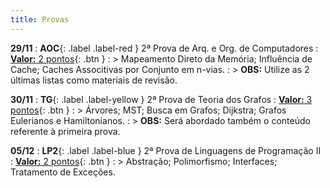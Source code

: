 ```yaml
---
title: Provas
---
```


**29/11**
: **AOC**{: .label .label-red } 2ª Prova de Arq. e Org. de Computadores
  : <span class="fs-3">[**Valor:** 2 pontos](){: .btn }</span>
: > Mapeamento Direto da Memória; Influência de Cache; Caches Associtivas por Conjunto em n-vias.
: > **OBS:** Utilize as 2 últimas listas como materiais de revisão.

**30/11**
: **TG**{: .label .label-yellow } 2ª Prova de Teoria dos Grafos
  : <span class="fs-3">[**Valor:** 3 pontos](){: .btn }</span>
: > Árvores; MST; Busca em Grafos; Dijkstra; Grafos Eulerianos e Hamiltonianos.
: > **OBS:** Será abordado também o conteúdo referente à primeira prova.

**05/12**
: **LP2**{: .label .label-blue } 2ª Prova de Linguagens de Programação II
  : <span class="fs-3">[**Valor:** 2 pontos](){: .btn }</span>
: > Abstração; Polimorfismo; Interfaces; Tratamento de Exceções.
